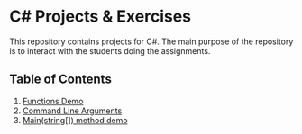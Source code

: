 # C# Projects & Exercises

This repository contains projects for C#. The main purpose of the repository is to interact with the students doing the assignments.

## Table of Contents

1. [Functions Demo](00001.%20Functions/)
2. [Command Line Arguments](00002.%20CommandLineArguments/)
3. [Main(string[]) method demo](00003.%20TheMainAppMethodDemo/)
